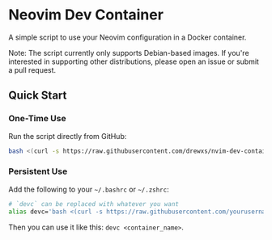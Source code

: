 # Neovim Dev Container

A simple script to use your Neovim configuration in a Docker container.

Note: The script currently only supports Debian-based images. If you're interested in supporting other distributions, please open an issue or submit a pull request.

## Quick Start

### One-Time Use

Run the script directly from GitHub:

```sh
bash <(curl -s https://raw.githubusercontent.com/drewxs/nvim-dev-container/main/devc.sh) <container_name>
```

### Persistent Use

Add the following to your `~/.bashrc` or `~/.zshrc`:

```sh
# `devc` can be replaced with whatever you want
alias devc='bash <(curl -s https://raw.githubusercontent.com/yourusername/docker-dev-container-helper/main/devc.sh)'
```

Then you can use it like this: `devc <container_name>`.
